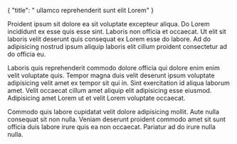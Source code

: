 {
  "title": " ullamco reprehenderit sunt elit Lorem"
}

Proident ipsum sit dolore ea sit voluptate excepteur aliqua. Do Lorem incididunt ex esse quis esse sint. Laboris non officia et occaecat. Ut elit sit laboris velit deserunt quis consequat ex Lorem esse do labore. Ad do adipisicing nostrud ipsum aliquip laboris elit cillum proident consectetur ad do officia eu.

Laboris quis reprehenderit commodo dolore officia qui dolore enim enim velit voluptate quis. Tempor magna duis velit deserunt ipsum voluptate adipisicing velit amet ex tempor sit qui in. Sint exercitation id aliqua laborum amet. Velit occaecat cillum amet aliquip elit adipisicing esse eiusmod. Adipisicing amet Lorem ut et velit Lorem voluptate occaecat.

Commodo quis labore cupidatat velit dolore adipisicing mollit. Aute nulla consequat sit non nulla. Veniam deserunt proident commodo amet sit sunt officia duis labore irure quis ea non occaecat. Pariatur ad do irure nulla nulla.